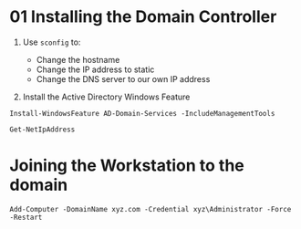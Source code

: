 # 01 Installing the Domain Controller

1. Use `sconfig` to:
    - Change the hostname
    - Change the IP address to static
    - Change the DNS server to our own IP address

2. Install the Active Directory Windows Feature

```shell
Install-WindowsFeature AD-Domain-Services -IncludeManagementTools
```

```
Get-NetIpAddress 
```

# Joining the Workstation to the domain

```
Add-Computer -DomainName xyz.com -Credential xyz\Administrator -Force -Restart
```